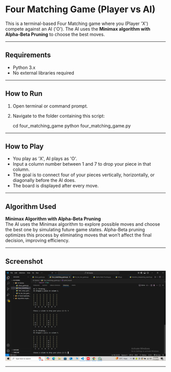 # Four Matching Game (Player vs AI)

This is a terminal-based Four Matching game where you (Player 'X') compete against an AI ('O'). The AI uses the **Minimax algorithm with Alpha-Beta Pruning** to choose the best moves.

---

## Requirements

- Python 3.x  
- No external libraries required

---

## How to Run

1. Open terminal or command prompt.  
2. Navigate to the folder containing this script:

     cd four_matching_game
     python four_matching_game.py


---

## How to Play

- You play as 'X', AI plays as 'O'.  
- Input a column number between 1 and 7 to drop your piece in that column.  
- The goal is to connect four of your pieces vertically, horizontally, or diagonally before the AI does.  
- The board is displayed after every move.

---

## Algorithm Used

**Minimax Algorithm with Alpha-Beta Pruning**  
The AI uses the Minimax algorithm to explore possible moves and choose the best one by simulating future game states. Alpha-Beta pruning optimizes this process by eliminating moves that won’t affect the final decision, improving efficiency.

---

## Screenshot

![Four Matching Game Screenshot](screenshots/four_matching.png)


---
